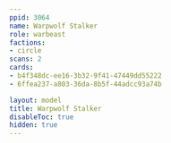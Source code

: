 ```yaml
---
ppid: 3064
name: Warpwolf Stalker
role: warbeast
factions:
- circle
scans: 2
cards:
- b4f348dc-ee16-3b32-9f41-47449dd55222
- 6ffea237-a803-36da-8b5f-44adcc93a74b

layout: model
title: Warpwolf Stalker
disableToc: true
hidden: true
---
```

